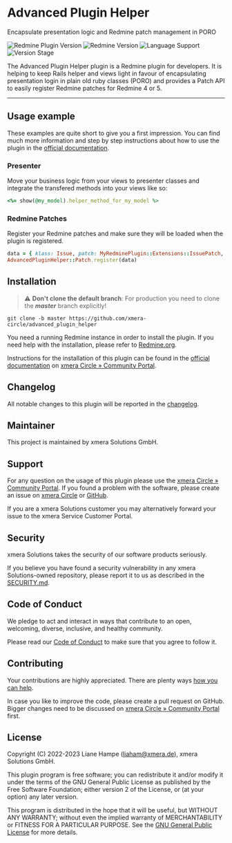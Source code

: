 # Advanced Plugin Helper

Encapsulate presentation logic and Redmine patch management in PORO

![Redmine Plugin Version](https://img.shields.io/badge/Redmine_Plugin-v0.2.0-red) ![Redmine Version](https://img.shields.io/badge/Redmine-v5.0.x-blue) ![Language Support](https://img.shields.io/badge/Languages-en,_de-green) ![Version Stage](https://img.shields.io/badge/Stage-release-important)

The Advanced Plugin Helper plugin is a Redmine plugin for developers. It is helping to keep Rails helper and views light in favour of encapsulating presentation login in plain old ruby classes (PORO) and provides a Patch API to easily register Redmine patches for Redmine 4 or 5.

---

## Usage example

These examples are quite short to give you a first impression. You can find much more information and step by step instructions about how to use the plugin in the [official documentation](https://circle.xmera.de/projects/advanced-plugin-helper/wiki/Wiki).

### Presenter

Move your business logic from your views to presenter classes and integrate the transfered methods into your views like so:

```ruby
<%= show(@my_model).helper_method_for_my_model %>
```

### Redmine Patches

Register your Redmine patches and make sure they will be loaded when the plugin is registered.

```ruby
data = { klass: Issue, patch: MyRedminePlugin::Extensions::IssuePatch, strategy: :include }
AdvancedPluginHelper::Patch.register(data)
```

## Installation

> :warning: **Don't clone the default branch**: For production you need to clone the **_master_** branch explicitly!

```shell
git clone -b master https://github.com/xmera-circle/advanced_plugin_helper
```

You need a running Redmine instance in order to install the plugin. If you need help with the installation, please refer to [Redmine.org](https://redmine.org).

Instructions for the installation of this plugin can be found in the [official documentation](https://circle.xmera.de/projects/advanced-plugin-helper/wiki) on
[xmera Circle » Community Portal](https://circle.xmera.de).

## Changelog

All notable changes to this plugin will be reported in the [changelog](https://circle.xmera.de/projects/advanced-plugin-helper/repository/advanced_plugin_helper/entry/CHANGELOG.md).

## Maintainer

This project is maintained by xmera Solutions GmbH.

## Support

For any question on the usage of this plugin please use the [xmera Circle » Community Portal](https://circle.xmera.de). If you found a problem with the software, please create an issue on [xmera Circle](https://circle.xmera.de) or [GitHub](https://github.com/xmera-circle/advanced_plugin_helper).

If you are a xmera Solutions customer you may alternatively forward your issue to the xmera Service Customer Portal.

## Security

xmera Solutions takes the security of our software products seriously. 

If you believe you have found a security vulnerability in any xmera Solutions-owned repository, please report it to us as described in the [SECURITY.md](/SECURITY.md).

## Code of Conduct

We pledge to act and interact in ways that contribute to an open, welcoming, diverse, inclusive, and healthy community. 

Please read our [Code of Conduct](https://circle.xmera.de/projects/contributors-guide/wiki/Code-of-conduct) to make sure that you agree to follow it.

## Contributing

Your contributions are highly appreciated. There are plenty ways [how you can help](https://circle.xmera.de/projects/contributors-guide/wiki).

In case you like to improve the code, please create a pull request on GitHub. Bigger changes need to be discussed on [xmera Circle » Community Portal](https://circle.xmera.de) first.

## License

Copyright (C) 2022-2023 Liane Hampe (<liaham@xmera.de>), xmera Solutions GmbH.

This plugin program is free software; you can redistribute it and/or
modify it under the terms of the GNU General Public License
as published by the Free Software Foundation; either version 2
of the License, or (at your option) any later version.

This program is distributed in the hope that it will be useful,
but WITHOUT ANY WARRANTY; without even the implied warranty of
MERCHANTABILITY or FITNESS FOR A PARTICULAR PURPOSE.  See the
[GNU General Public License](https://www.gnu.org/licenses/old-licenses/gpl-2.0.en.html) for more details.
